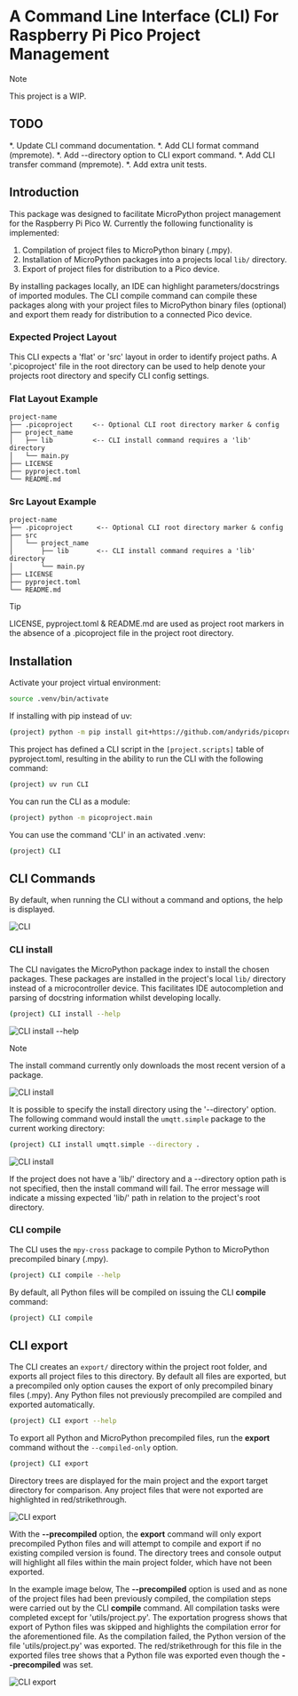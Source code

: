 # A Command Line Interface (CLI) For Raspberry Pi Pico Project Management

>[!NOTE]
> This project is a WIP.

## TODO

*. Update CLI command documentation.
*. Add CLI format command (mpremote).
*. Add --directory option to CLI export command.
*. Add CLI transfer command (mpremote).
*. Add extra unit tests.

## Introduction

This package was designed to facilitate MicroPython project management for the Raspberry Pi Pico W. Currently the following functionality is implemented:

1. Compilation of project files to MicroPython binary (.mpy).
2. Installation of MicroPython packages into a projects local `lib/` directory.
3. Export of project files for distribution to a Pico device.

By installing packages locally, an IDE can highlight parameters/docstrings of imported modules. The CLI compile command can compile these packages along with your project files to MicroPython binary files (optional) and export them ready for distribution to a connected Pico device.

### Expected Project Layout

This CLI expects a 'flat' or 'src' layout in order to identify project paths. A '.picoproject' file in the root directory can be used to help denote your projects root directory and specify CLI config settings.

### Flat Layout Example

```text
project-name
├── .picoproject     <-- Optional CLI root directory marker & config
├── project_name
│   ├── lib          <-- CLI install command requires a 'lib' directory
│   └── main.py
├── LICENSE
├── pyproject.toml
└── README.md
```

### Src Layout Example

```text
project-name
├── .picoproject      <-- Optional CLI root directory marker & config
├── src
│   └── project_name
│       ├── lib       <-- CLI install command requires a 'lib' directory
│       └── main.py
├── LICENSE
├── pyproject.toml
└── README.md
```

>[!TIP]
> LICENSE, pyproject.toml & README.md are used as project root markers
> in the absence of a .picoproject file in the project root directory.

## Installation

Activate your project virtual environment:

```bash
source .venv/bin/activate
```

If installing with pip instead of uv:

```bash
(project) python -m pip install git+https://github.com/andyrids/picoproject.git
```

This project has defined a CLI script in the `[project.scripts]` table of pyproject.toml, resulting in the ability to run the CLI with the following command:

```bash
(project) uv run CLI
```

You can run the CLI as a module:

```bash
(project) python -m picoproject.main
```

You can use the command 'CLI' in an activated .venv:

```bash
(project) CLI
```

## CLI Commands

By default, when running the CLI without a command and options, the help is displayed.

![CLI](./docs/img/PICOPROJECT_CLI.png)

### CLI install

The CLI navigates the MicroPython package index to install the chosen packages. These packages are installed in
the project's local `lib/` directory instead of a microcontroller device. This facilitates IDE autocompletion
and parsing of docstring information whilst developing locally.

```bash
(project) CLI install --help
```

![CLI install --help](./docs/img/PICOPROJECT_INSTALL_HELP.png)

>[!NOTE]
> The install command currently only downloads the most recent version of a package.

![CLI install](./docs/img/PICOPROJECT_INSTALL.png)

It is possible to specify the install directory using the '--directory' option. The following command would install the `umqtt.simple` package to the current working directory:

```bash
(project) CLI install umqtt.simple --directory .
```

![CLI install](./docs/img/PICOPROJECT_INSTALL_DIR.png)

If the project does not have a 'lib/' directory and a --directory option path is not specified, then the install command will fail. The error message will indicate a missing expected 'lib/' path in relation to the project's root directory.

### CLI compile

The CLI uses the `mpy-cross` package to compile Python to MicroPython precompiled binary (.mpy).

```bash
(project) CLI compile --help
```

By default, all Python files will be compiled on issuing the CLI **compile** command:

```bash
(project) CLI compile
```

## CLI export

The CLI creates an `export/` directory within the project root folder, and exports all project files
to this directory. By default all files are exported, but a precompiled only option causes the export
of only precompiled binary files (.mpy). Any Python files not previously precompiled are compiled and
exported automatically.

```bash
(project) CLI export --help
```

To export all Python and MicroPython precompiled files, run the **export** command without the `--compiled-only`
option.

```bash
(project) CLI export
```

Directory trees are displayed for the main project and the export target directory for comparison. Any project files
that were not exported are highlighted in red/strikethrough.

![CLI export](./docs/img/PICOPROJECT_EXPORT.png)

With the **--precompiled** option, the **export** command will only export precompiled Python files
and will attempt to compile and export if no existing compiled version is found. The directory
trees and console output will highlight all files within the main project folder, which have not been exported.

In the example image below, The **--precompiled** option is used and as none of the project files had been previously compiled, the compilation steps were carried out by the CLI **compile** command. All compilation tasks were completed except for 'utils/project.py'. The exportation progress shows that export of Python files was skipped and highlights the compilation error for the aforementioned file. As the compilation failed, the Python version of the file 'utils/project.py' was exported. The red/strikethrough for this file in the exported files tree shows that
a Python file was exported even though the **--precompiled** was set.

![CLI export](./docs/img/PICOPROJECT_EXPORT_PRECOMPILED.png)
